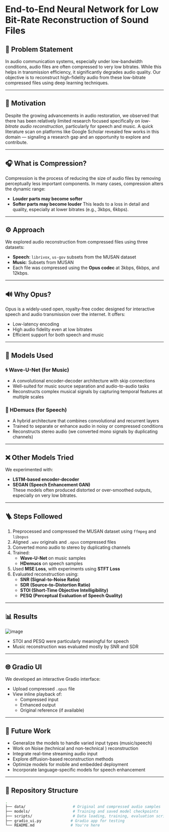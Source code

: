 # End-to-End Neural Network for Low Bit-Rate Reconstruction of Sound Files

## 📌 Problem Statement

In audio communication systems, especially under low-bandwidth conditions, audio files are often compressed to very low bitrates. While this helps in transmission efficiency, it significantly degrades audio quality. Our objective is to reconstruct high-fidelity audio from these low-bitrate compressed files using deep learning techniques.

---

## 🎯 Motivation

Despite the growing advancements in audio restoration, we observed that there has been relatively limited research focused specifically on *low-bitrate audio reconstruction*, particularly for speech and music. A quick literature scan on platforms like Google Scholar revealed few works in this domain — signaling a research gap and an opportunity to explore and contribute.

---

## 🎧 What is Compression?

Compression is the process of reducing the size of audio files by removing perceptually less important components. In many cases, compression alters the dynamic range:
- **Louder parts may become softer**
- **Softer parts may become louder**
This leads to a loss in detail and quality, especially at lower bitrates (e.g., 3kbps, 6kbps).

---

## ⚙️ Approach

We explored audio reconstruction from compressed files using three datasets:
- **Speech**: `librivox`, `us-gov` subsets from the MUSAN dataset
- **Music**: Subsets from MUSAN
- Each file was compressed using the **Opus codec** at 3kbps, 6kbps, and 12kbps.

---

## 🔊 Why Opus?

Opus is a widely-used open, royalty-free codec designed for interactive speech and audio transmission over the internet. It offers:
- Low-latency encoding
- High audio fidelity even at low bitrates
- Efficient support for both speech and music

---

## 🧠 Models Used

### 🌀 Wave-U-Net (for Music)

- A convolutional encoder-decoder architecture with skip connections
- Well-suited for music source separation and audio-to-audio tasks
- Reconstructs complex musical signals by capturing temporal features at multiple scales

### 🧊 HDemucs (for Speech)

- A hybrid architecture that combines convolutional and recurrent layers
- Trained to separate or enhance audio in noisy or compressed conditions
- Reconstructs stereo audio (we converted mono signals by duplicating channels)

---

## ❌ Other Models Tried

We experimented with:
- **LSTM-based encoder-decoder**
- **SEGAN (Speech Enhancement GAN)**  
These models often produced distorted or over-smoothed outputs, especially on very low bitrates.

---

## 🪜 Steps Followed

1. Preprocessed and compressed the MUSAN dataset using `ffmpeg` and `libopus`
2. Aligned `.wav` originals and `.opus` compressed files
3. Converted mono audio to stereo by duplicating channels
4. Trained:
   - **Wave-U-Net** on music samples
   - **HDemucs** on speech samples
5. Used **MSE Loss**, with experiments using **STFT Loss**
6. Evaluated reconstruction using:
   - **SNR (Signal-to-Noise Ratio)**
   - **SDR (Source-to-Distortion Ratio)**
   - **STOI (Short-Time Objective Intelligibility)**
   - **PESQ (Perceptual Evaluation of Speech Quality)**

---

## 📊 Results

![image](https://github.com/user-attachments/assets/23dd06f6-b9b7-4149-9f9e-93461e6557b4)


- STOI and PESQ were particularly meaningful for speech
- Music reconstruction was evaluated mostly by SNR and SDR

---

## 🌐 Gradio UI

We developed an interactive Gradio interface:
- Upload compressed `.opus` file
- View inline playback of:
  - Compressed input
  - Enhanced output
  - Original reference (if available)

---

## 🚀 Future Work

-  Generalize the models to handle varied input types (music/speech)
-  Work on Noise (technical and non-technical ) reconstruction
-  Integrate real-time streaming audio input
-  Explore diffusion-based reconstruction methods
-  Optimize models for mobile and embedded deployment
-  Incorporate language-specific models for speech enhancement

---

## 📂 Repository Structure

```bash
.
├── data/                     # Original and compressed audio samples
├── models/                   # Training and saved model checkpoints
├── scripts/                  # Data loading, training, evaluation scripts
├── gradio_ui.py             # Gradio app for testing
└── README.md                # You're here
